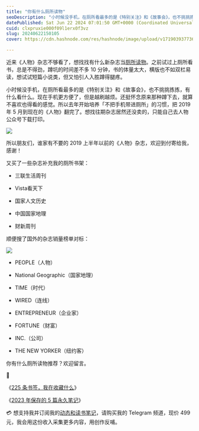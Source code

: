 ```yaml
---
title: "你有什么厕所读物"
seoDescription: "小时候没手机，在厕所看最多的是《特别关注》和《故事会》，也不挑挑拣拣，有什么看什么。现在手机更方便了，但是越刷越烦。"
datePublished: Sat Jun 22 2024 07:01:50 GMT+0000 (Coordinated Universal Time)
cuid: clxpruxie000f09l1erx0f3vz
slug: 20240622150105
cover: https://cdn.hashnode.com/res/hashnode/image/upload/v1719039377362/e8077ec6-e671-49f1-84ce-02bfb8d560b1.jpeg

---
```


近来《人物》杂志不够看了，想找找有什么新杂志当[厕所读物](https://mp.weixin.qq.com/s?__biz=MzI3MzU5MDA1OQ==&mid=2247487583&idx=1&sn=8441491d30c581ab252239af350027d6&chksm=eb21a21bdc562b0db927ab316795ff05365f3860b787dfae7e6eaba284ba2a58f3e52b4db9c7#rd)。之前试过上厕所看书，总是不得劲，蹲坑的时间差不多 10 分钟，书的体量太大，横版也不如双栏易读，想试试短篇小说类，但又怕引人入胜蹲得腿疼。

小时候没手机，在厕所看最多的是《特别关注》和《故事会》，也不挑挑拣拣，有什么看什么。现在手机更方便了，但是越刷越烦。还挺怀念原来那种蹲下去，就算不喜欢也得看的感觉。所以去年开始培养「不把手机带进厕所」的习惯，把 2019 年 5 月到现在的《人物》翻完了。想找往期杂志居然还没卖的，只能自己去人物公众号下载打印。

![](url)

所以朋友们，谁家有不要的 2019 上半年以前的《人物》杂志，欢迎到付寄给我，感谢！

又买了一些杂志补充我的厕所书架：

* 三联生活周刊
    
* Vista看天下
    
* 国家人文历史
    
* 中国国家地理
    
* 财新周刊
    

顺便搜了国外的杂志销量榜单对标：

![](url)

* PEOPLE（人物）
    
* National Geographic（国家地理）
    
* TIME（时代）
    
* WIRED（连线）
    
* ENTREPRENEUR（企业家）
    
* FORTUNE（财富）
    
* INC.（公司）
    
* THE NEW YORKER（纽约客）
    

你有什么厕所读物推荐？欢迎留言。

🔗

《[225 条书签，我在收藏什么](https://mp.weixin.qq.com/s?__biz=MzI3MzU5MDA1OQ==&mid=2247488205&idx=1&sn=1a1d81af6647301a33be0d126235ad92&chksm=eb21a089dc56299fc9a6e9ea7e25b7b2bea05968abe5b183b5fc72a54416ee07a8cbd3f14202#rd)》

《[2023 年保存的 5 篇永久笔记](https://mp.weixin.qq.com/s?__biz=MzI3MzU5MDA1OQ==&mid=2247488178&idx=1&sn=d5ad38c62fb4ef8ae1fdb203fba42ec9&chksm=eb21a0f6dc5629e07fdbad537143fcc0a4b7c3d1d804ec6085a3c2abadbd7ea04bf4ed495127#rd)》

💳 想支持我并订阅我的[动态和读书笔记](https://mp.weixin.qq.com/s/A_yK10ktL8Nl7RzsnGwzEg)，请购买我的 Telegram 频道，现价 499 元，我会用这份收入采集更多内容，用创作反哺。